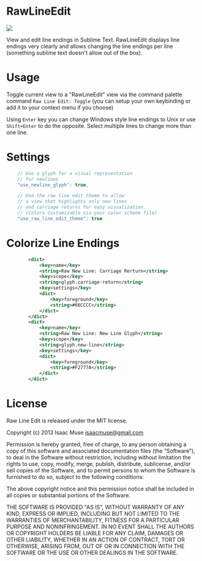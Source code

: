 RawLineEdit
===========
<img src="https://dl.dropboxusercontent.com/u/342698/RawLineEdit/Example.png" border="0"/>

View and edit line endings in Sublime Text.  RawLineEdit displays line endings very clearly and allows changing the line endings per line (something sublime text doesn't allow out of the box).

# Usage
Toggle current view to a "RawLineEdit" view via the command palette command ```Raw Line Edit: Toggle``` (you can setup your own keybinding or add it to your context menu if you choose)

Using ```Enter``` key you can change Windows style line endings to Unix or use ```Shift+Enter``` to do the opposite.  Select multiple lines to change more than one line.

# Settings
```javascript
    // Use a glyph for a visual representation
    // for newlines
    "use_newline_glyph": true,

    // Use the raw line edit theme to allow
    // a view that highlights only new lines
    // and carriage returns for easy visualization.
    // (Colors customizable via your color scheme file)
    "use_raw_line_edit_theme": true
```

# Colorize Line Endings
```XML
        <dict>
            <key>name</key>
            <string>Raw New Line: Carriage Rerturn</string>
            <key>scope</key>
            <string>glyph.carriage-return</string>
            <key>settings</key>
            <dict>
                <key>foreground</key>
                <string>#66CCCC</string>
            </dict>
        </dict>
        <dict>
            <key>name</key>
            <string>Raw New Line: New Line Glyph</string>
            <key>scope</key>
            <string>glyph.new-line</string>
            <key>settings</key>
            <dict>
                <key>foreground</key>
                <string>#F2777A</string>
            </dict>
        </dict>
```
# License

Raw Line Edit is released under the MIT license.

Copyright (c) 2013 Isaac Muse <isaacmuse@gmail.com>

Permission is hereby granted, free of charge, to any person obtaining a copy of this software and associated documentation files (the "Software"), to deal in the Software without restriction, including without limitation the rights to use, copy, modify, merge, publish, distribute, sublicense, and/or sell copies of the Software, and to permit persons to whom the Software is furnished to do so, subject to the following conditions:

The above copyright notice and this permission notice shall be included in all copies or substantial portions of the Software.

THE SOFTWARE IS PROVIDED "AS IS", WITHOUT WARRANTY OF ANY KIND, EXPRESS OR IMPLIED, INCLUDING BUT NOT LIMITED TO THE WARRANTIES OF MERCHANTABILITY, FITNESS FOR A PARTICULAR PURPOSE AND NONINFRINGEMENT. IN NO EVENT SHALL THE AUTHORS OR COPYRIGHT HOLDERS BE LIABLE FOR ANY CLAIM, DAMAGES OR OTHER LIABILITY, WHETHER IN AN ACTION OF CONTRACT, TORT OR OTHERWISE, ARISING FROM, OUT OF OR IN CONNECTION WITH THE SOFTWARE OR THE USE OR OTHER DEALINGS IN THE SOFTWARE.

